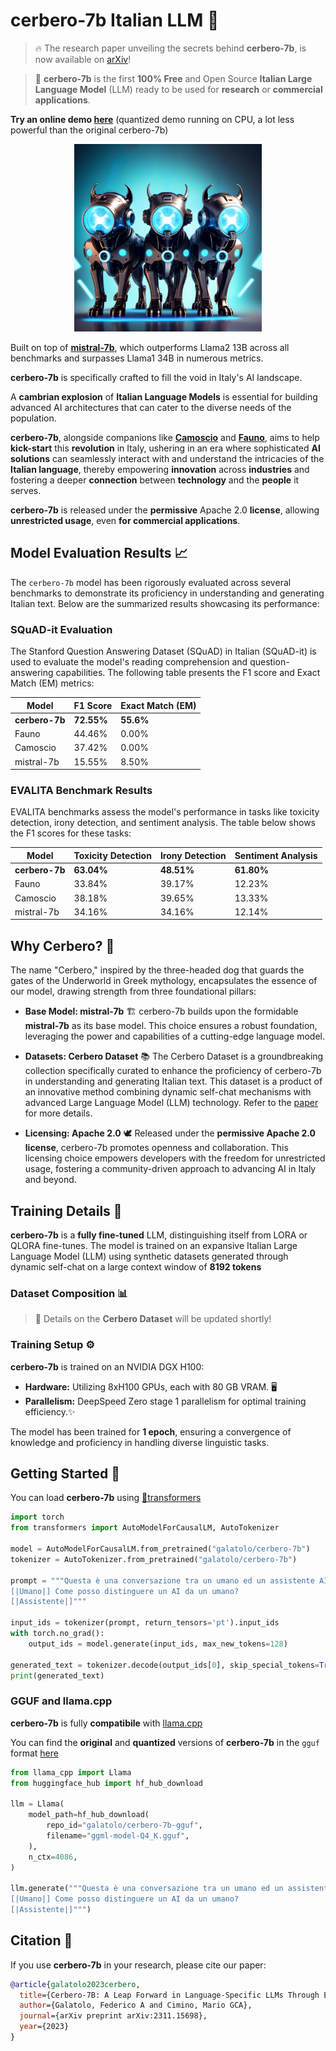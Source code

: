 # cerbero-7b Italian LLM 🚀 

> 🔥 The research paper unveiling the secrets behind **cerbero-7b**, is now available on [arXiv](https://arxiv.org/abs/2311.15698)!

> 📢 **cerbero-7b** is the first **100% Free** and Open Source **Italian Large Language Model** (LLM) ready to be used for **research** or **commercial applications**.

**Try an online demo [here](https://huggingface.co/spaces/galatolo/chat-with-cerbero-7b)** (quantized demo running on CPU, a lot less powerful than the original cerbero-7b)

<p align="center">
  <img width="300" height="300" src="./README.md.d/cerbero.png">
</p>

Built on top of [**mistral-7b**](https://mistral.ai/news/announcing-mistral-7b/), which outperforms Llama2 13B across all benchmarks and surpasses Llama1 34B in numerous metrics.

**cerbero-7b** is specifically crafted to fill the void in Italy's AI landscape.

A **cambrian explosion** of **Italian Language Models** is essential for building advanced AI architectures that can cater to the diverse needs of the population.

**cerbero-7b**, alongside companions like [**Camoscio**](https://github.com/teelinsan/camoscio) and [**Fauno**](https://github.com/RSTLess-research/Fauno-Italian-LLM), aims to help **kick-start** this **revolution** in Italy, ushering in an era where sophisticated **AI solutions** can seamlessly interact with and understand the intricacies of the **Italian language**, thereby empowering **innovation** across **industries** and fostering a deeper **connection** between **technology** and the **people** it serves.

**cerbero-7b** is released under the **permissive** Apache 2.0 **license**, allowing **unrestricted usage**, even **for commercial applications**.

## Model Evaluation Results 📈

The `cerbero-7b` model has been rigorously evaluated across several benchmarks to demonstrate its proficiency in understanding and generating Italian text. Below are the summarized results showcasing its performance:

### SQuAD-it Evaluation

The Stanford Question Answering Dataset (SQuAD) in Italian (SQuAD-it) is used to evaluate the model's reading comprehension and question-answering capabilities. The following table presents the F1 score and Exact Match (EM) metrics:

| Model                                        | F1 Score | Exact Match (EM) |
|----------------------------------------------|--------------|----------------------|
| **cerbero-7b**                               | **72.55%**   | **55.6%**            |
| Fauno                                        | 44.46%       | 0.00%                |
| Camoscio                                     | 37.42%       | 0.00%                |
| mistral-7b                                   | 15.55%       | 8.50%                |

### EVALITA Benchmark Results

EVALITA benchmarks assess the model's performance in tasks like toxicity detection, irony detection, and sentiment analysis. The table below shows the F1 scores for these tasks:

| Model                                        | Toxicity Detection | Irony Detection | Sentiment Analysis |
|----------------------------------------------|--------------------|-----------------|--------------------|
| **cerbero-7b**                               | **63.04%**         | **48.51%**      | **61.80%**         |
| Fauno                                        | 33.84%             | 39.17%          | 12.23%             |
| Camoscio                                     | 38.18%             | 39.65%          | 13.33%             |
| mistral-7b                                   | 34.16%             | 34.16%          | 12.14%             |


## Why Cerbero? 🤔

The name "Cerbero," inspired by the three-headed dog that guards the gates of the Underworld in Greek mythology, encapsulates the essence of our model, drawing strength from three foundational pillars:

- **Base Model: mistral-7b** 🏗️
  cerbero-7b builds upon the formidable **mistral-7b** as its base model. This choice ensures a robust foundation, leveraging the power and capabilities of a cutting-edge language model.

- **Datasets: Cerbero Dataset** 📚
  The Cerbero Dataset is a groundbreaking collection specifically curated to enhance the proficiency of cerbero-7b in understanding and generating Italian text. This dataset is a product of an innovative method combining dynamic self-chat mechanisms with advanced Large Language Model (LLM) technology. Refer to the [paper](https://arxiv.org/abs/2311.15698) for more details.

- **Licensing: Apache 2.0** 🕊️
  Released under the **permissive Apache 2.0 license**, cerbero-7b promotes openness and collaboration. This licensing choice empowers developers with the freedom for unrestricted usage, fostering a community-driven approach to advancing AI in Italy and beyond.

## Training Details 🚀

**cerbero-7b** is a **fully fine-tuned** LLM, distinguishing itself from LORA or QLORA fine-tunes. 
The model is trained on an expansive Italian Large Language Model (LLM) using synthetic datasets generated through dynamic self-chat on a large context window of **8192 tokens**

### Dataset Composition 📊

> 📢 Details on the **Cerbero Dataset** will be updated shortly!

### Training Setup ⚙️

**cerbero-7b** is trained on an NVIDIA DGX H100:

- **Hardware:** Utilizing 8xH100 GPUs, each with 80 GB VRAM. 🖥️
- **Parallelism:** DeepSpeed Zero stage 1 parallelism for optimal training efficiency.✨

The model has been trained for **1 epoch**, ensuring a convergence of knowledge and proficiency in handling diverse linguistic tasks.

## Getting Started 🚀

You can load **cerbero-7b** using [🤗transformers](https://huggingface.co/docs/transformers/index)

```python
import torch
from transformers import AutoModelForCausalLM, AutoTokenizer

model = AutoModelForCausalLM.from_pretrained("galatolo/cerbero-7b")
tokenizer = AutoTokenizer.from_pretrained("galatolo/cerbero-7b")

prompt = """Questa è una conversazione tra un umano ed un assistente AI.
[|Umano|] Come posso distinguere un AI da un umano?
[|Assistente|]"""

input_ids = tokenizer(prompt, return_tensors='pt').input_ids
with torch.no_grad():
    output_ids = model.generate(input_ids, max_new_tokens=128)

generated_text = tokenizer.decode(output_ids[0], skip_special_tokens=True)
print(generated_text)
```

### GGUF and llama.cpp

**cerbero-7b** is fully **compatibile** with [llama.cpp](https://github.com/ggerganov/llama.cpp)

You can find the **original** and **quantized** versions of **cerbero-7b** in the `gguf` format [here](https://huggingface.co/galatolo/cerbero-7b-gguf/tree/main)

```python
from llama_cpp import Llama
from huggingface_hub import hf_hub_download  

llm = Llama(
    model_path=hf_hub_download(
        repo_id="galatolo/cerbero-7b-gguf",
        filename="ggml-model-Q4_K.gguf",
    ),
    n_ctx=4086,
) 

llm.generate("""Questa è una conversazione tra un umano ed un assistente AI.
[|Umano|] Come posso distinguere un AI da un umano?
[|Assistente|]""")
```

## Citation 📖

If you use **cerbero-7b** in your research, please cite our paper:

```bibtex
@article{galatolo2023cerbero,
  title={Cerbero-7B: A Leap Forward in Language-Specific LLMs Through Enhanced Chat Corpus Generation and Evaluation},
  author={Galatolo, Federico A and Cimino, Mario GCA},
  journal={arXiv preprint arXiv:2311.15698},
  year={2023}
}
```